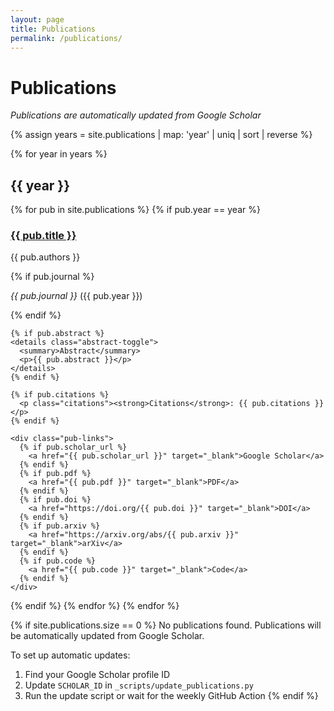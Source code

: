 ```yaml
---
layout: page
title: Publications
permalink: /publications/
---
```


# Publications

*Publications are automatically updated from Google Scholar*

{% assign years = site.publications | map: 'year' | uniq | sort | reverse %}

{% for year in years %}
## {{ year }}

{% for pub in site.publications %}
  {% if pub.year == year %}
  <div class="publication-item">
    <h3><a href="{{ pub.url | relative_url }}">{{ pub.title }}</a></h3>
    <p class="authors">{{ pub.authors }}</p>
    {% if pub.journal %}
      <p class="journal"><em>{{ pub.journal }}</em> ({{ pub.year }})</p>
    {% endif %}
    
    {% if pub.abstract %}
    <details class="abstract-toggle">
      <summary>Abstract</summary>
      <p>{{ pub.abstract }}</p>
    </details>
    {% endif %}
    
    {% if pub.citations %}
      <p class="citations"><strong>Citations</strong>: {{ pub.citations }}</p>
    {% endif %}
    
    <div class="pub-links">
      {% if pub.scholar_url %}
        <a href="{{ pub.scholar_url }}" target="_blank">Google Scholar</a>
      {% endif %}
      {% if pub.pdf %}
        <a href="{{ pub.pdf }}" target="_blank">PDF</a>
      {% endif %}
      {% if pub.doi %}
        <a href="https://doi.org/{{ pub.doi }}" target="_blank">DOI</a>
      {% endif %}
      {% if pub.arxiv %}
        <a href="https://arxiv.org/abs/{{ pub.arxiv }}" target="_blank">arXiv</a>
      {% endif %}
      {% if pub.code %}
        <a href="{{ pub.code }}" target="_blank">Code</a>
      {% endif %}
    </div>
  </div>
  {% endif %}
{% endfor %}
{% endfor %}

{% if site.publications.size == 0 %}
No publications found. Publications will be automatically updated from Google Scholar.

To set up automatic updates:
1. Find your Google Scholar profile ID
2. Update `SCHOLAR_ID` in `_scripts/update_publications.py`
3. Run the update script or wait for the weekly GitHub Action
{% endif %}